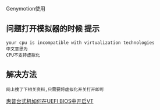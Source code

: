 Genymotion使用

## 问题打开模拟器的时候 提示
    
    your cpu is incompatible with virtualization technologies
    中文意思为
    CPU不支持虚拟化

## 解决方法

    网上搜了下相关资料,只需要将虚拟化开关打开即可

[惠普台式机如何在UEFI BIOS中开启VT](https://jingyan.baidu.com/article/ea24bc3995baa3da63b3314b.html)


